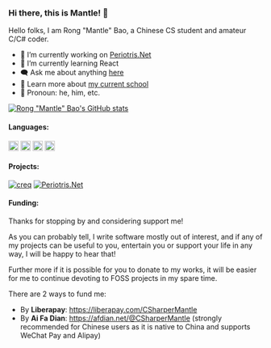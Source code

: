 ### Hi there, this is Mantle! :wave:

Hello folks, I am Rong "Mantle" Bao, a Chinese CS student and amateur C/C# coder.


- :telescope: I’m currently working on [Periotris.Net](https://github.com/CSharperMantle/Periotris.Net)
- :seedling: I’m currently learning React
- :left_speech_bubble: Ask me about anything [here](https://github.com/CSharperMantle/CSharperMantle/issues)
- :school: Learn more about [my current school](https://www.nbxiaoshi.net/)
- :boy: Pronoun: he, him, etc.

[![Rong "Mantle" Bao's GitHub stats](https://github-readme-stats.vercel.app/api?username=CSharperMantle&theme=dracula&show_icons=true&count_private=true)](https://github.com/anuraghazra/github-readme-stats)

#### Languages:

<code><img height="20" src="https://raw.fastgit.org/github/explore/80688e429a7d4ef2fca1e82350fe8e3517d3494d/topics/c/c.png"></code>
<code><img height="20" src="https://raw.fastgit.org/github/explore/80688e429a7d4ef2fca1e82350fe8e3517d3494d/topics/csharp/csharp.png"></code>
<code><img height="20" src="https://raw.fastgit.org/github/explore/80688e429a7d4ef2fca1e82350fe8e3517d3494d/topics/python/python.png"></code>
<code><img height="20" src="https://raw.fastgit.org/github/explore/5c058a388828bb5fde0bcafd4bc867b5bb3f26f3/topics/typescript/typescript.png"></code>

#### Projects:

[![creq](https://github-readme-stats.vercel.app/api/pin/?username=CSharperMantle&repo=creq)](https://github.com/CSharperMantle/creq) [![Periotris.Net](https://github-readme-stats.vercel.app/api/pin/?username=CSharperMantle&repo=Periotris.Net)](https://github.com/CSharperMantle/Periotris.Net)

#### Funding:

Thanks for stopping by and considering support me!

As you can probably tell, I write software mostly out of interest, and if any of my projects can be useful to you, entertain you or support your life in any way, I will be happy to hear that!

Further more if it is possible for you to donate to my works, it will be easier for me to continue devoting to FOSS projects in my spare time.

There are 2 ways to fund me:
- By **Liberapay**: https://liberapay.com/CSharperMantle
- By **Ai Fa Dian**: https://afdian.net/@CSharperMantle (strongly recommended for Chinese users as it is native to China and supports WeChat Pay and Alipay)

<!--
**CSharperMantle/CSharperMantle** is a ✨ _special_ ✨ repository because its `README.md` (this file) appears on your GitHub profile.

Here are some ideas to get you started:

- 🔭 I’m currently working on ...
- 🌱 I’m currently learning ...
- 👯 I’m looking to collaborate on ...
- 🤔 I’m looking for help with ...
- 💬 Ask me about ...
- 📫 How to reach me: ...
- 😄 Pronouns: ...
- ⚡ Fun fact: ...
-->
